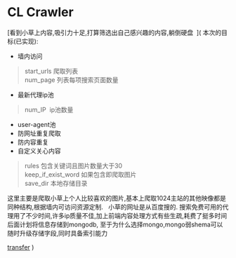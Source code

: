# CL Crawler

[看到小草上内容,吸引力十足,打算筛选出自己感兴趣的内容,躺倒硬盘  ](
本次的目标(已实现):

* 墙内访问
> start_urls 爬取列表  
num_page 列表每项搜索页面数量
* 最新代理ip池   
> num_IP  ip池数量

* user-agent池
* 防网址重复爬取
* 防内容重复
* 自定义关心内容
> rules 包含关键词且图片数量大于30  
keep_if_exist_word 如果包含即爬取图片  
save_dir 本地存储目录


这里主要是爬取小草上个人比较喜欢的图片,基本上爬取1024主站的其他映像都是同种结构,根据墙内可访问资源定制.  
小草的网址是从百度搜的. 
搜索免费可用的代理用了不少时间,许多ip质量不佳,加上前端内容处理方式有些生疏,耗费了挺多时间
后面计划将信息存储到mongodb, 至于为什么选择mongo,mongo弱shema可以随时升级存储字段,同时具备索引能力

[transfer](https://www.zybuluo.com/liuhui0803/note/644770)
)
